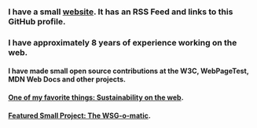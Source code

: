 ### I have a small [website](https://morganwebdev.org). It has an RSS Feed and links to this GitHub profile.

### I have approximately 8 years of experience working on the web.

#### I have made small open source contributions at the W3C, WebPageTest, MDN Web Docs and other projects.

#### [One of my favorite things: Sustainability on the web](https://github.com/w3c/sustainableweb-wsg).

#### [Featured Small Project: The WSG-o-matic](https://wsg-o-matic.netlify.app/).
